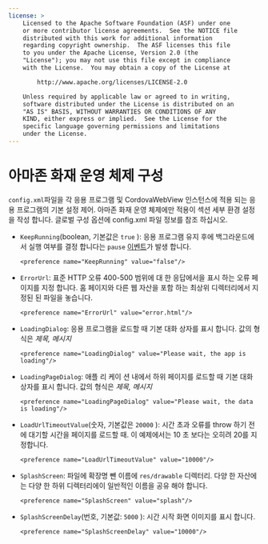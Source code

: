 ```yaml
---
license: >
    Licensed to the Apache Software Foundation (ASF) under one
    or more contributor license agreements.  See the NOTICE file
    distributed with this work for additional information
    regarding copyright ownership.  The ASF licenses this file
    to you under the Apache License, Version 2.0 (the
    "License"); you may not use this file except in compliance
    with the License.  You may obtain a copy of the License at

        http://www.apache.org/licenses/LICENSE-2.0

    Unless required by applicable law or agreed to in writing,
    software distributed under the License is distributed on an
    "AS IS" BASIS, WITHOUT WARRANTIES OR CONDITIONS OF ANY
    KIND, either express or implied.  See the License for the
    specific language governing permissions and limitations
    under the License.
---
```


# 아마존 화재 운영 체제 구성

`config.xml`파일을 각 응용 프로그램 및 CordovaWebView 인스턴스에 적용 되는 응용 프로그램의 기본 설정 제어. 아마존 화재 운영 체제에만 적용이 섹션 세부 환경 설정을 작성 합니다. 글로벌 구성 옵션에 config.xml 파일 정보를 참조 하십시오.

*   `KeepRunning`(boolean, 기본값은 `true` ): 응용 프로그램 유지 후에 백그라운드에서 실행 여부를 결정 합니다는 `pause` <a href="../../../cordova/events/events.html">이벤트</a>가 발생 합니다.
    
        <preference name="KeepRunning" value="false"/>
        

*   `ErrorUrl`: 표준 HTTP 오류 400-500 범위에 대 한 응답에서을 표시 하는 오류 페이지를 지정 합니다. 홈 페이지와 다른 웹 자산을 포함 하는 최상위 디렉터리에서 지정된 된 파일을 놓습니다.
    
        <preference name="ErrorUrl" value="error.html"/>
        

*   `LoadingDialog`: 응용 프로그램을 로드할 때 기본 대화 상자를 표시 합니다. 값의 형식은 *제목, 메시지*
    
        <preference name="LoadingDialog" value="Please wait, the app is loading"/>
        

*   `LoadingPageDialog`: 애플 리 케이 션 내에서 하위 페이지를 로드할 때 기본 대화 상자를 표시 합니다. 값의 형식은 *제목, 메시지*
    
        <preference name="LoadingPageDialog" value="Please wait, the data is loading"/>
        

*   `LoadUrlTimeoutValue`(숫자, 기본값은 `20000` ): 시간 초과 오류를 throw 하기 전에 대기할 시간을 페이지를 로드할 때. 이 예제에서는 10 초 보다는 오히려 20를 지정합니다.
    
        <preference name="LoadUrlTimeoutValue" value="10000"/>
        

*   `SplashScreen`: 파일에 확장명 뺀 이름에 `res/drawable` 디렉터리. 다양 한 자산에는 다양 한 하위 디렉터리에이 일반적인 이름을 공유 해야 합니다.
    
        <preference name="SplashScreen" value="splash"/>
        

*   `SplashScreenDelay`(번호, 기본값: `5000` ): 시간 시작 화면 이미지를 표시 합니다.
    
        <preference name="SplashScreenDelay" value="10000"/>